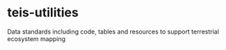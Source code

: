# teis-utilities
Data standards including code, tables and resources to support terrestrial ecosystem mapping
